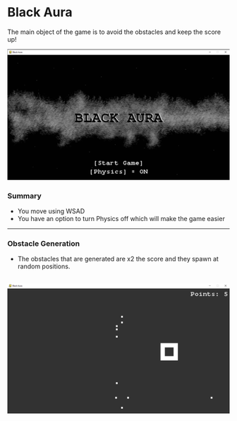 # Black Aura
The main object of the game is to avoid the obstacles and keep the score up!

![Screenshot](data\images\preview_1.png)

### Summary
- You move using WSAD
- You have an option to turn Physics off which will make the game easier 


---

### Obstacle Generation
- The obstacles that are generated are x2 the score and they spawn at random positions.

![Screenshot](data\images\preview_2.png)
---
